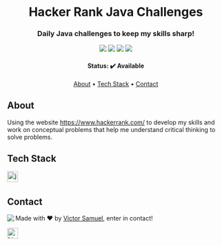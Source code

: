 <h1 align="center">
	Hacker Rank Java Challenges
</h1>

<h3 align="center">
	Daily Java challenges to keep my skills sharp!
</h3>

<p align="center">
	<img src="https://img.shields.io/badge/PRs-welcome-brightgreen.svg?style=flat-square"/>
	<img src="https://img.shields.io/github/license/vicsamuel/HackerRank-Java-Challenges?color=green"/>
	<img src="https://img.shields.io/github/languages/count/vicsamuel/HackerRank-Java-Challenges?color=green"/>
	<img src="https://img.shields.io/github/contributors/vicsamuel/HackerRank-Java-Challenges?color=green"/>
</p>

<h4 align="center">
	Status: ✔️ Available
</h4>

<p align="center">
	<a href="#about">About</a> •
	<a href="#tech-stack">Tech Stack</a> •
	<a href="#contact">Contact</a> 
</p>

## About
Using the website https://www.hackerrank.com/ to develop my skills and work on conceptual problems that help me understand critical thinking to solve problems.

## Tech Stack
<img src="https://img.shields.io/badge/Java-05122A?style=flat&logo=java" alt="java Badge" height="25">&nbsp;

## Contact
<img align="left" src="https://avatars.githubusercontent.com/vicsamuel?size=100">

Made with ❤️ by [Victor Samuel](https://github.com/vicsamuel), enter in contact!

<a href="https://www.linkedin.com/in/victor-samuel-1738a29a/" target="_blank"><img src="https://img.shields.io/badge/Contact-LinkedIn-blue" alt="LinkedIn Badge" height="25"></a>&nbsp;

<br clear="left"/>
